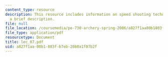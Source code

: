 ```yaml
---
content_type: resource
description: This resource includes information on speed shooting techniques with
  a brief description.
file: null
file_location: /coursemedia/pe-730-archery-spring-2006/a827f1aa00b1803fb7eb20b0a1f07b2f_lec_07.pdf
file_type: application/pdf
resourcetype: Document
title: lec_07.pdf
uid: a827f1aa-00b1-803f-b7eb-20b0a1f07b2f
---
```

